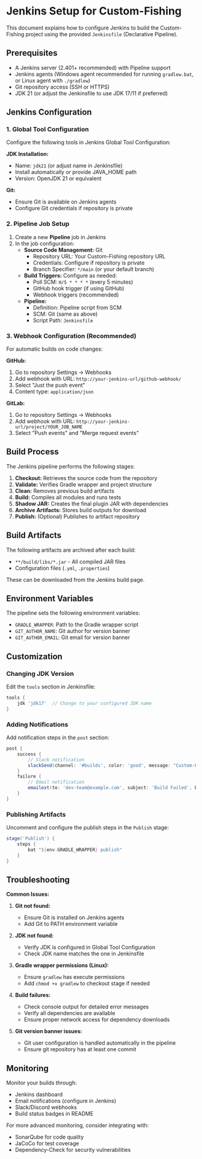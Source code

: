Jenkins Setup for Custom-Fishing
================================

This document explains how to configure Jenkins to build the Custom-Fishing project using the provided `Jenkinsfile` (Declarative Pipeline).

Prerequisites
-------------
- A Jenkins server (2.401+ recommended) with Pipeline support
- Jenkins agents (Windows agent recommended for running `gradlew.bat`, or Linux agent with `./gradlew`)
- Git repository access (SSH or HTTPS)
- JDK 21 (or adjust the Jenkinsfile to use JDK 17/11 if preferred)

Jenkins Configuration
--------------------

### 1. Global Tool Configuration
Configure the following tools in Jenkins Global Tool Configuration:

**JDK Installation:**
- Name: `jdk21` (or adjust name in Jenkinsfile)
- Install automatically or provide JAVA_HOME path
- Version: OpenJDK 21 or equivalent

**Git:**
- Ensure Git is available on Jenkins agents
- Configure Git credentials if repository is private

### 2. Pipeline Job Setup

1. Create a new **Pipeline** job in Jenkins
2. In the job configuration:
   - **Source Code Management:** Git
     - Repository URL: Your Custom-Fishing repository URL
     - Credentials: Configure if repository is private
     - Branch Specifier: `*/main` (or your default branch)
   - **Build Triggers:** Configure as needed:
     - Poll SCM: `H/5 * * * *` (every 5 minutes)
     - GitHub hook trigger (if using GitHub)
     - Webhook triggers (recommended)
   - **Pipeline:**
     - Definition: Pipeline script from SCM
     - SCM: Git (same as above)
     - Script Path: `Jenkinsfile`

### 3. Webhook Configuration (Recommended)

For automatic builds on code changes:

**GitHub:**
1. Go to repository Settings → Webhooks
2. Add webhook with URL: `http://your-jenkins-url/github-webhook/`
3. Select "Just the push event"
4. Content type: `application/json`

**GitLab:**
1. Go to repository Settings → Webhooks
2. Add webhook with URL: `http://your-jenkins-url/project/YOUR_JOB_NAME`
3. Select "Push events" and "Merge request events"

Build Process
-------------

The Jenkins pipeline performs the following stages:

1. **Checkout:** Retrieves the source code from the repository
2. **Validate:** Verifies Gradle wrapper and project structure
3. **Clean:** Removes previous build artifacts
4. **Build:** Compiles all modules and runs tests
5. **Shadow JAR:** Creates the final plugin JAR with dependencies
6. **Archive Artifacts:** Stores build outputs for download
7. **Publish:** (Optional) Publishes to artifact repository

Build Artifacts
---------------

The following artifacts are archived after each build:
- `**/build/libs/*.jar` - All compiled JAR files
- Configuration files (`.yml`, `.properties`)

These can be downloaded from the Jenkins build page.

Environment Variables
--------------------

The pipeline sets the following environment variables:
- `GRADLE_WRAPPER`: Path to the Gradle wrapper script
- `GIT_AUTHOR_NAME`: Git author for version banner
- `GIT_AUTHOR_EMAIL`: Git email for version banner

Customization
-------------

### Changing JDK Version
Edit the `tools` section in Jenkinsfile:
```groovy
tools {
    jdk 'jdk17'  // Change to your configured JDK name
}
```

### Adding Notifications
Add notification steps in the `post` section:
```groovy
post {
    success {
        // Slack notification
        slackSend(channel: '#builds', color: 'good', message: "Custom-Fishing build succeeded!")
    }
    failure {
        // Email notification
        emailext(to: 'dev-team@example.com', subject: 'Build Failed', body: 'Custom-Fishing build failed!')
    }
}
```

### Publishing Artifacts
Uncomment and configure the publish steps in the `Publish` stage:
```groovy
stage('Publish') {
    steps {
        bat "${env.GRADLE_WRAPPER} publish"
    }
}
```

Troubleshooting
---------------

**Common Issues:**

1. **Git not found:**
   - Ensure Git is installed on Jenkins agents
   - Add Git to PATH environment variable

2. **JDK not found:**
   - Verify JDK is configured in Global Tool Configuration
   - Check JDK name matches the one in Jenkinsfile

3. **Gradle wrapper permissions (Linux):**
   - Ensure `gradlew` has execute permissions
   - Add `chmod +x gradlew` to checkout stage if needed

4. **Build failures:**
   - Check console output for detailed error messages
   - Verify all dependencies are available
   - Ensure proper network access for dependency downloads

5. **Git version banner issues:**
   - Git user configuration is handled automatically in the pipeline
   - Ensure git repository has at least one commit

Monitoring
----------

Monitor your builds through:
- Jenkins dashboard
- Email notifications (configure in Jenkins)
- Slack/Discord webhooks
- Build status badges in README

For more advanced monitoring, consider integrating with:
- SonarQube for code quality
- JaCoCo for test coverage
- Dependency-Check for security vulnerabilities